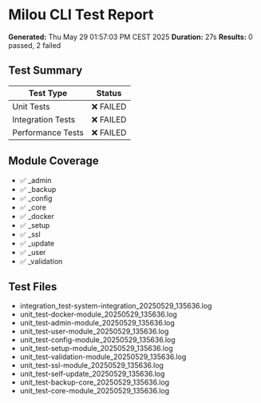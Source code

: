 # Milou CLI Test Report

**Generated:** Thu May 29 01:57:03 PM CEST 2025
**Duration:** 27s
**Results:** 0 passed, 2 failed

## Test Summary

| Test Type | Status |
|-----------|--------|
| Unit Tests | ❌ FAILED |
| Integration Tests | ❌ FAILED |
| Performance Tests | ❌ FAILED |

## Module Coverage

- ✅ _admin
- ✅ _backup
- ✅ _config
- ✅ _core
- ✅ _docker
- ✅ _setup
- ✅ _ssl
- ✅ _update
- ✅ _user
- ✅ _validation

## Test Files

- integration_test-system-integration_20250529_135636.log
- unit_test-docker-module_20250529_135636.log
- unit_test-admin-module_20250529_135636.log
- unit_test-user-module_20250529_135636.log
- unit_test-config-module_20250529_135636.log
- unit_test-setup-module_20250529_135636.log
- unit_test-validation-module_20250529_135636.log
- unit_test-ssl-module_20250529_135636.log
- unit_test-self-update_20250529_135636.log
- unit_test-backup-core_20250529_135636.log
- unit_test-core-module_20250529_135636.log
